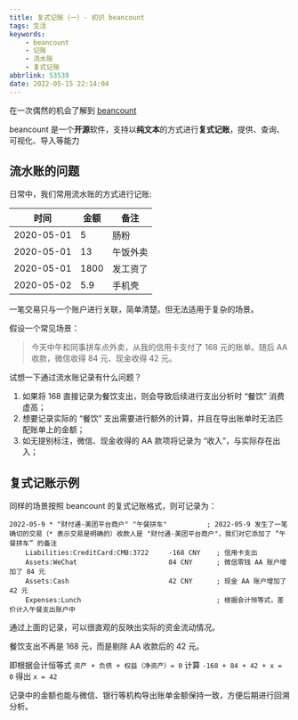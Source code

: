 ```yaml
---
title: 复式记账（一）- 初识 beancount
tags: 生活
keywords:
    - beancount
    - 记账
    - 流水账
    - 复式记账
abbrlink: 53539
date: 2022-05-15 22:14:04
---
```


在一次偶然的机会了解到 [beancount](https://github.com/beancount/beancount)

beancount 是一个**开源**软件，支持以**纯文本**的方式进行**复式记账**，提供、查询、可视化、导入等能力


## 流水账的问题

日常中，我们常用流水账的方式进行记账:

| 时间 | 金额 | 备注 |
| ---- | ---- | ---- |
| 2020-05-01 | 5 | 肠粉 |
| 2020-05-01 | 13 | 午饭外卖 |
| 2020-05-01 | 1800 | 发工资了 |
| 2020-05-02 | 5.9 | 手机壳 |

一笔交易只与一个账户进行关联，简单清楚。但无法适用于复杂的场景。

假设一个常见场景：
> 今天中午和同事拼车点外卖，从我的信用卡支付了 168 元的账单。随后 AA 收款，微信收得 84 元、现金收得 42 元。

试想一下通过流水账记录有什么问题？
1. 如果将 168 直接记录为餐饮支出，则会导致后续进行支出分析时 “餐饮” 消费虚高；
2. 想要记录实际的 “餐饮” 支出需要进行额外的计算，并且在导出账单时无法匹配账单上的金额；
3. 如无提别标注，微信、现金收得的 AA 款项将记录为 “收入”，与实际存在出入；

## 复式记账示例

同样的场景按照 beancount 的复式记账格式，则可记录为：
```
2022-05-9 * "财付通-美团平台商户" "午餐拼车"          ; 2022-05-9 发生了一笔确切的交易（* 表示交易是明确的）收款人是 "财付通-美团平台商户"，我们对它添加了 “午餐拼车” 的备注
    Liabilities:CreditCard:CMB:3722     -168 CNY    ; 信用卡支出
    Assets:WeChat                       84 CNY      ; 微信零钱 AA 账户增加了 84 元
    Assets:Cash                         42 CNY      ; 现金 AA 账户增加了 42 元
    Expenses:Lunch                                  ; 根据会计恒等式，差价计入午餐支出账户中
```

通过上面的记录，可以很直观的反映出实际的资金流动情况。

餐饮支出不再是 168 元，而是剔除 AA 收款后的 42 元。

即根据会计恒等式 `资产 + 负债 + 权益（净资产）= 0` 计算 `-168 + 84 + 42 + x = 0`  得出 `x = 42`

记录中的金额也能与微信、银行等机构导出账单金额保持一致，方便后期进行回溯分析。


